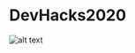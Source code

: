 # DevHacks2020

![alt text](https://github.com/prash471/DevHacks2020/blob/master/slackChat.png?raw=true)
